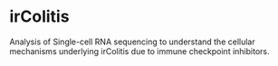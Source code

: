 # irColitis
 Analysis of Single-cell RNA sequencing to understand the cellular mechanisms underlying irColitis due to immune checkpoint inhibitors. 
